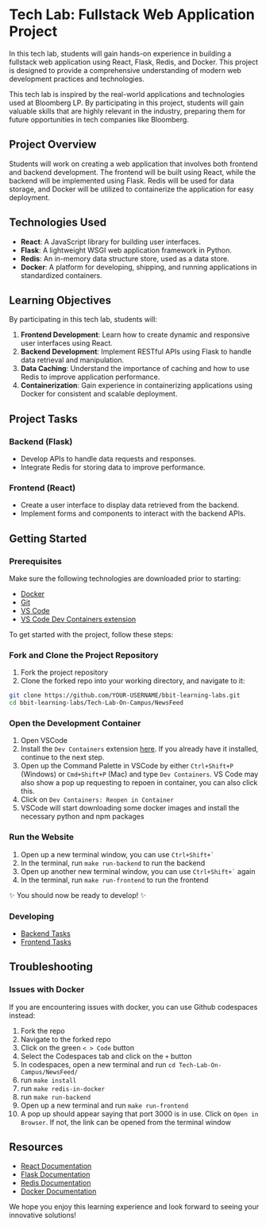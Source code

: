 # Tech Lab: Fullstack Web Application Project

In this tech lab, students will gain hands-on experience in building a fullstack web application using React, Flask, Redis, and Docker. This project is designed to provide a comprehensive understanding of modern web development practices and technologies.

This tech lab is inspired by the real-world applications and technologies used at Bloomberg LP. By participating in this project, students will gain valuable skills that are highly relevant in the industry, preparing them for future opportunities in tech companies like Bloomberg.

## Project Overview

Students will work on creating a web application that involves both frontend and backend development. The frontend will be built using React, while the backend will be implemented using Flask. Redis will be used for data storage, and Docker will be utilized to containerize the application for easy deployment.

## Technologies Used

- **React**: A JavaScript library for building user interfaces.
- **Flask**: A lightweight WSGI web application framework in Python.
- **Redis**: An in-memory data structure store, used as a data store.
- **Docker**: A platform for developing, shipping, and running applications in standardized containers.

## Learning Objectives

By participating in this tech lab, students will:

1. **Frontend Development**: Learn how to create dynamic and responsive user interfaces using React.
2. **Backend Development**: Implement RESTful APIs using Flask to handle data retrieval and manipulation.
3. **Data Caching**: Understand the importance of caching and how to use Redis to improve application performance.
4. **Containerization**: Gain experience in containerizing applications using Docker for consistent and scalable deployment.

## Project Tasks

### Backend (Flask)

- Develop APIs to handle data requests and responses.
- Integrate Redis for storing data to improve performance.

### Frontend (React)

- Create a user interface to display data retrieved from the backend.
- Implement forms and components to interact with the backend APIs.

## Getting Started

### Prerequisites

Make sure the following technologies are downloaded prior to starting:

- [Docker](https://docs.docker.com/desktop/)
- [Git](https://git-scm.com/downloads)
- [VS Code](https://code.visualstudio.com/)
- [VS Code Dev Containers extension](https://marketplace.visualstudio.com/items?itemName=ms-vscode-remote.remote-containers)

To get started with the project, follow these steps:

### Fork and Clone the Project Repository

1. Fork the project repository
2. Clone the forked repo into your working directory, and navigate to it:
``` sh
git clone https://github.com/YOUR-USERNAME/bbit-learning-labs.git
cd bbit-learning-labs/Tech-Lab-On-Campus/NewsFeed
```

### Open the Development Container

1. Open VSCode
2. Install the `Dev Containers` extension [here](https://marketplace.visualstudio.com/items?itemName=ms-vscode-remote.remote-containers). If you already have it installed, continue to the next step.
3. Open up the Command Palette in VSCode by either `Ctrl+Shift+P` (Windows) or `Cmd+Shift+P` (Mac) and type `Dev Containers`.
VS Code may also show a pop up requesting to repoen in container, you can also click this.
4. Click on `Dev Containers: Reopen in Container`
5. VSCode will start downloading some docker images and install the necessary python and npm packages

### Run the Website

1. Open up a new terminal window, you can use `` Ctrl+Shift+` ``
2. In the terminal, run `make run-backend` to run the backend
3. Open up another new terminal window, you can use `` Ctrl+Shift+` `` again
4. In the terminal, run `make run-frontend` to run the frontend

✨ You should now be ready to develop! ✨

### Developing

- [Backend Tasks](./backend.md)
- [Frontend Tasks](./frontend.md)

## Troubleshooting

### Issues with Docker
If you are encountering issues with docker, you can use Github codespaces instead:

1. Fork the repo
2. Navigate to the forked repo
3. Click on the green `< > Code` button
4. Select the Codespaces tab and click on the `+` button
5. In codespaces, open a new terminal and run `cd Tech-Lab-On-Campus/NewsFeed/`
6. run `make install`
7. run `make redis-in-docker`
8. run `make run-backend`
9. Open up a new terminal and run `make run-frontend`
10. A pop up should appear saying that port 3000 is in use. Click on `Open in Browser`. If not, the link can be opened from the terminal window

## Resources

- [React Documentation](https://reactjs.org/docs/getting-started.html)
- [Flask Documentation](https://flask.palletsprojects.com/en/2.0.x/)
- [Redis Documentation](https://redis.io/documentation)
- [Docker Documentation](https://docs.docker.com/)

We hope you enjoy this learning experience and look forward to seeing your innovative solutions!
